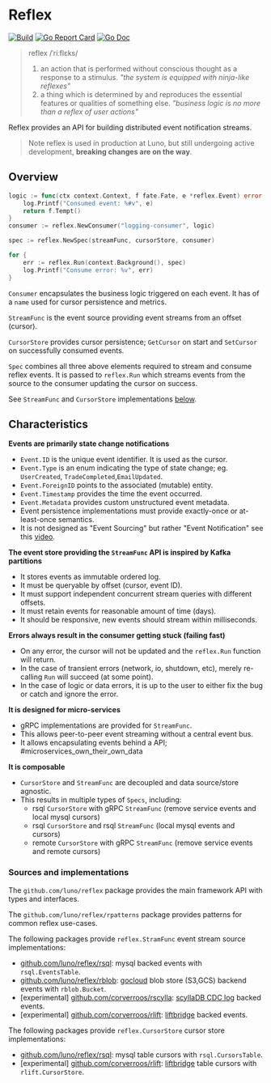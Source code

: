 # Reflex
[![Build](https://github.com/luno/reflex/workflows/Go/badge.svg?branch=master)](https://github.com/luno/reflex/actions?query=workflow%3AGo)
[![Go Report Card](https://goreportcard.com/badge/github.com/luno/reflex?style=flat-square)](https://goreportcard.com/report/github.com/luno/reflex)
[![Go Doc](https://img.shields.io/badge/godoc-reference-blue.svg?style=flat-square)](http://godoc.org/github.com/luno/reflex)

> reflex /ˈriːflɛks/
>
>  1. an action that is performed without conscious thought as a response to a stimulus.
>  *"the system is equipped with ninja-like reflexes"*
>  2. a thing which is determined by and reproduces the essential features or qualities of something else.
>  *"business logic is no more than a reflex of user actions"*

Reflex provides an API for building distributed event notification streams.

> Note reflex is used in production at Luno, but still undergoing active development, **breaking changes are on the way**.

## Overview

```go
logic := func(ctx context.Context, f fate.Fate, e *reflex.Event) error {
	log.Printf("Consumed event: %#v", e)
	return f.Tempt()
}
consumer := reflex.NewConsumer("logging-consumer", logic)

spec := reflex.NewSpec(streamFunc, cursorStore, consumer)

for {
	err := reflex.Run(context.Background(), spec)
	log.Printf("Consume error: %v", err)
}
```

`Consumer` encapsulates the business logic triggered on each event. It has of a `name` 
used for cursor persistence and metrics.

`StreamFunc` is the event source providing event streams from an offset (cursor).

`CursorStore` provides cursor persistence; `GetCursor` on start and `SetCursor` on successfully consumed events. 

`Spec` combines all three above elements required to stream and consume reflex events. 
It is passed to `reflex.Run` which streams events from the source to the consumer updating the cursor on success.

See `StreamFunc` and `CursorStore` implementations [below](#sources_and_implementations).

## Characteristics

**Events are primarily state change notifications**

- `Event.ID` is the unique event identifier. It is used as the cursor.
- `Event.Type` is an enum indicating the type of state change; eg. `UserCreated`, `TradeCompleted`,`EmailUpdated`.
- `Event.ForeignID` points to the associated (mutable) entity.
- `Event.Timestamp` provides the time the event occurred.
- `Event.Metadata` provides custom unstructured event metadata.
- Event persistence implementations must provide exactly-once or at-least-once semantics.
- It is not designed as "Event Sourcing" but rather "Event Notification" see this [video](https://youtu.be/STKCRSUsyP0).
  
**The event store providing the `StreamFunc` API is inspired by Kafka partitions**

- It stores events as immutable ordered log.
- It must be queryable by offset (cursor, event ID).
- It must support independent concurrent stream queries with different offsets. 
- It must retain events for reasonable amount of time (days).
- It should be responsive, new events should stream within milliseconds. 
  
**Errors always result in the consumer getting stuck (failing fast)**

- On any error, the cursor will not be updated and the `reflex.Run` function will return.
- In the case of transient errors (network, io, shutdown, etc), merely re-calling `Run` will succeed (at some point).
- In the case of logic or data errors, it is up to the user to either fix the bug or catch and ignore the error.  
  
**It is designed for micro-services**

- gRPC implementations are provided for `StreamFunc`.
- This allows peer-to-peer event streaming without a central event bus.
- It allows encapsulating events behind a API; #microservices_own_their_own_data 

**It is composable**

- `CursorStore` and `StreamFunc` are decoupled and data source/store agnostic.
- This results in multiple types of `Specs`, including:
  - rsql `CursorStore` with gRPC `StreamFunc` (remove service events and local mysql cursors) 
  - rsql `CursorStore` and rsql `StreamFunc` (local mysql events and cursors) 
  - remote `CursorStore` with gRPC `StreamFunc` (remove service events and remote cursors) 

### Sources and implementations

The `github.com/luno/reflex` package provides the main framework API with types and interfaces. 

The `github.com/luno/reflex/rpatterns` package provides patterns for common reflex use-cases.

The following packages provide `reflex.StramFunc` event stream source implementations:
 - [github.com/luno/reflex/rsql](github.com/luno/reflex/rsql]): mysql backed events with `rsql.EventsTable`.
 - [github.com/luno/reflex/rblob](github.com/luno/reflex/rblob]): [gocloud](gocloud.dev/howto/blob/) blob store (S3,GCS) backend events with `rblob.Bucket`. 
 - [experimental] [github.com/corverroos/rscylla](github.com/corverroos/rscylla): [scyllaDB CDC log](docs.scylladb.com/using-scylla/cdc/) backed events.
 - [experimental] [github.com/corverroos/rlift](github.com/corverroos/rlift): [liftbridge](github.com/liftbridge-io/liftbridge) backed events.
 
The following packages provide `reflex.CursorStore` cursor store implementations:
 - [github.com/luno/reflex/rsql](github.com/luno/reflex/rsql]): mysql table cursors with `rsql.CursorsTable`.
 - [experimental] [github.com/corverroos/rlift](github.com/corverroos/rlift): [liftbridge](github.com/liftbridge-io/liftbridge) table cursors with `rlift.CursorStore`.

 
